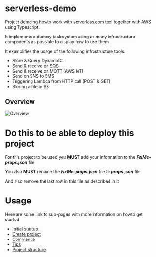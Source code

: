 # serverless-demo
Project demoing howto work with serverless.com tool together with AWS using Typescript.

It implements a dummy task system using as many infrastructure components as possible to display how to use them.

It examplifies the usage of the following infrastructure tools:
* Store & Query DynamoDb
* Send & receive on SQS
* Send & receive on MQTT (AWS IoT)
* Send on SNS to SMS
* Triggering Lambda from HTTP call (POST & GET)
* Storing a file in S3

## Overview
![Overview](http://www.plantuml.com/plantuml/png/bLHDJzj04BtdLqnpQ5C9v0CtL252Kj58XHOvgEUDFJ4hxDcmEqw4glxtxaxMOJ5nKNF0pBptvcFtsPUEbUMsgKVWVnyq5NLR8dnHErVhLJRzbSzCqnYw60dX4znJuHD83Fo0i3PrRNQQAgWr8R21mg9Y1AURJQtN6alOQjmDLiyFFEbmX7IDX5RLsRr3wowESsxCIjUOJNykhXNZJZqFy78iMglvUL4YiNzEgPoPC82Y0hEPgKYp6T06OikOVLVDgbG3fBbYjL8Ei_apgSRChmPu2sAqXFnZlNpGLBbiOPOpOt60Fjtu6Gl5sb1GLbR-pVAx_3y5jqE2d8rL5MPo7nYZ7ErM5vYVnRlPgEBHfs6yLEuH8Zg6tm6Ktyi5JFO-2CJfHf_0U2OnYDBJneUK0mNii-FFXpBx8qvAV5DKrcWF6X70mpuRIZas5frOKg2Fu91A1vg1ZQGj5gYtQ0D9KvLqwwvg4fJprKbShxlASKmuKCxfYh0C9Lk7rjSujdc5BFpztjV8866tzTizEq7SCefOH777AEmh0oTdnQtxkaNYMA3Rm0a26A1UeQvEjDr46mvF3zxSBPS9wK_lvcyDwtLqLiy1wM2Kq7Aa4ktBR266jCxGajxU4_VaxbfiyQJNkgaiF0MWjr1-wpNabcQZYwvNVfE39FeDZfjzuiwksk8HsRFbM64VlZqL-IHDsl3NOn85KgFhMXjoODOWODTJ0ZWzlO1NRuTWhpAHqxD_ZnUpmjrRzn-4UC7d82SIwC75yl7fpvRuLv0aVeMdKwMvtao2n_QIFsxQSqWzssvAnHYa0_IampdS2rl2zoJHJzr1f3wLIGy4OG_QMAY3g6Wx5yPEoWKVlgShpOw2DZhGQzbOZA_m2ZLLu91uDBhqkhQf_m80)

# Do this to be able to deploy this project
For this project to be used you **MUST** add your information to the ***FixMe-props.json*** file

You also **MUST** rename the ***FixMe-props.json*** file to ***props.json*** file

And also remove the last row in this file as described in it


# Usage
Here are some link to sub-pages with more information on howto get started

* [Initial startup](./docs/startup.md)
* [Create project](./docs/create-prj.md)
* [Commands](./docs/commands.md)
* [Tips](./docs/tips.md)
* [Project structure](./docs/prj-structure.md)


